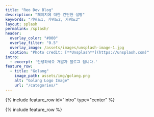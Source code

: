 ```yaml
---
title: "Reo Dev Blog"
description: "페이지에 대한 간단한 설명"
keywords: "키워드1, 키워드2, 키워드3"
layout: splash
permalink: /splash/
header:
  overlay_color: "#000"
  overlay_filter: "0.5"
  overlay_image: /assets/images/unsplash-image-1.jpg
  caption: "Photo credit: [**Unsplash**](https://unsplash.com)"
intro: 
  - excerpt: '안녕하세요 개발자 블로그 입니다.'
feature_row:
  - title: "Golang"
    image_path: assets/img/golang.png
    alt: "Golang Logo Image"
    url: "/categories/"  
---
```


{% include feature_row id="intro" type="center" %}

{% include feature_row %}
